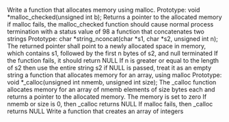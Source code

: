 Write a function that allocates memory using malloc.
  Prototype: void *malloc_checked(unsigned int b);
Returns a pointer to the allocated memory
if malloc fails, the malloc_checked function should cause normal process termination with a status value of 98
a function that concatenates two strings
 Prototype: char *string_nconcat(char *s1, char *s2, unsigned int n);
The returned pointer shall point to a newly allocated space in memory, which contains s1, followed by the first n bytes of s2, and null terminated
If the function fails, it should return NULL
If n is greater or equal to the length of s2 then use the entire string s2
if NULL is passed, treat it as an empty string
 a function that allocates memory for an array, using malloc
Prototype: void *_calloc(unsigned int nmemb, unsigned int size);
The _calloc function allocates memory for an array of nmemb elements of size bytes each and returns a pointer to the allocated memory.
The memory is set to zero
If nmemb or size is 0, then _calloc returns NULL
If malloc fails, then _calloc returns NULL
Write a function that creates an array of integers
